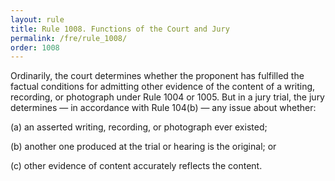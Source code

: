 ```yaml
---
layout: rule
title: Rule 1008. Functions of the Court and Jury
permalink: /fre/rule_1008/
order: 1008
---
```


Ordinarily, the court determines whether the proponent has fulfilled the factual conditions for admitting other evidence of the content of a writing, recording, or photograph under Rule 1004 or 1005. But in a jury trial, the jury determines — in accordance with Rule 104(b) — any issue about whether:


(a) an asserted writing, recording, or photograph ever existed;


(b) another one produced at the trial or hearing is the original; or


(c) other evidence of content accurately reflects the content.

